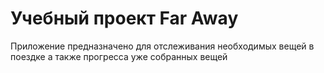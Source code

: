 # Учебный проект Far Away
Приложение предназначено для отслеживания необходимых вещей в поездке а также прогресса уже собранных вещей
